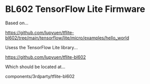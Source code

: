 # BL602 TensorFlow Lite Firmware

Based on...

https://github.com/lupyuen/tflite-bl602/tree/main/tensorflow/lite/micro/examples/hello_world

Usess the TensorFlow Lite library...

https://github.com/lupyuen/tflite-bl602

Which should be located at...

components/3rdparty/tflite-bl602
